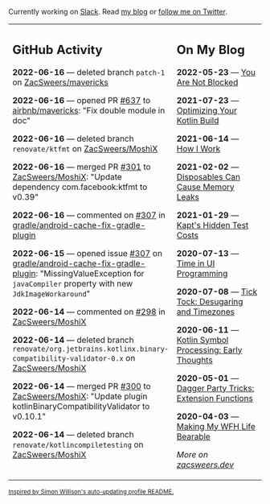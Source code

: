 Currently working on [Slack](https://slack.com/). Read [my blog](https://zacsweers.dev/) or [follow me on Twitter](https://twitter.com/ZacSweers).

<table><tr><td valign="top" width="60%">

## GitHub Activity
<!-- githubActivity starts -->
**2022-06-16** — deleted branch `patch-1` on [ZacSweers/mavericks](https://github.com/ZacSweers/mavericks)

**2022-06-16** — opened PR [#637](https://github.com/airbnb/mavericks/pull/637) to [airbnb/mavericks](https://github.com/airbnb/mavericks): "Fix double module in doc"

**2022-06-16** — deleted branch `renovate/ktfmt` on [ZacSweers/MoshiX](https://github.com/ZacSweers/MoshiX)

**2022-06-16** — merged PR [#301](https://github.com/ZacSweers/MoshiX/pull/301) to [ZacSweers/MoshiX](https://github.com/ZacSweers/MoshiX): "Update dependency com.facebook:ktfmt to v0.39"

**2022-06-16** — commented on [#307](https://github.com/gradle/android-cache-fix-gradle-plugin/issues/307#issuecomment-1157608585) in [gradle/android-cache-fix-gradle-plugin](https://github.com/gradle/android-cache-fix-gradle-plugin)

**2022-06-15** — opened issue [#307](https://github.com/gradle/android-cache-fix-gradle-plugin/issues/307) on [gradle/android-cache-fix-gradle-plugin](https://github.com/gradle/android-cache-fix-gradle-plugin): "MissingValueException for `javaCompiler` property with new `JdkImageWorkaround`"

**2022-06-14** — commented on [#298](https://github.com/ZacSweers/MoshiX/issues/298#issuecomment-1155170510) in [ZacSweers/MoshiX](https://github.com/ZacSweers/MoshiX)

**2022-06-14** — deleted branch `renovate/org.jetbrains.kotlinx.binary-compatibility-validator-0.x` on [ZacSweers/MoshiX](https://github.com/ZacSweers/MoshiX)

**2022-06-14** — merged PR [#300](https://github.com/ZacSweers/MoshiX/pull/300) to [ZacSweers/MoshiX](https://github.com/ZacSweers/MoshiX): "Update plugin kotlinBinaryCompatibilityValidator to v0.10.1"

**2022-06-14** — deleted branch `renovate/kotlincompiletesting` on [ZacSweers/MoshiX](https://github.com/ZacSweers/MoshiX)
<!-- githubActivity ends -->
</td><td valign="top" width="40%">

## On My Blog
<!-- blog starts -->
**2022-05-23** — [You Are Not Blocked](https://www.zacsweers.dev/you-are-not-blocked/)

**2021-07-23** — [Optimizing Your Kotlin Build](https://www.zacsweers.dev/optimizing-your-kotlin-build/)

**2021-06-14** — [How I Work](https://www.zacsweers.dev/how-i-work/)

**2021-02-02** — [Disposables Can Cause Memory Leaks](https://www.zacsweers.dev/disposables-can-cause-memory-leaks/)

**2021-01-29** — [Kapt's Hidden Test Costs](https://www.zacsweers.dev/kapts-hidden-test-costs/)

**2020-07-13** — [Time in UI Programming](https://www.zacsweers.dev/time-in-ui/)

**2020-07-08** — [Tick Tock: Desugaring and Timezones](https://www.zacsweers.dev/ticktock-desugaring-timezones/)

**2020-06-11** — [Kotlin Symbol Processing: Early Thoughts](https://www.zacsweers.dev/kotlin-symbol-processor-early-thoughts/)

**2020-05-01** — [Dagger Party Tricks: Extension Functions](https://www.zacsweers.dev/dagger-party-tricks-extension-functions/)

**2020-04-03** — [Making My WFH Life Bearable](https://www.zacsweers.dev/making-wfh-life-bearable/)
<!-- blog ends -->
_More on [zacsweers.dev](https://zacsweers.dev/)_
</td></tr></table>

<sub><a href="https://simonwillison.net/2020/Jul/10/self-updating-profile-readme/">Inspired by Simon Willison's auto-updating profile README.</a></sub>